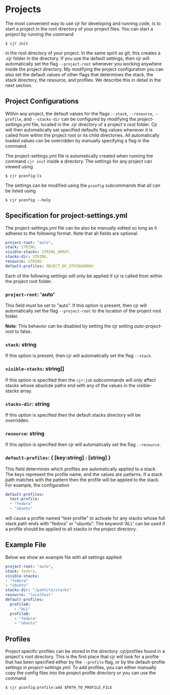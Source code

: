 Projects
================================================================================

The most convenient way to use cjr for developing and running code, is to start a project in the root directory of your project files. You can start a project by running the command
```console
$ cjr init
```
in the root directory of your project. In the same spirit as git, this creates a .cjr folder in the directory. If you use the default settings, then cjr will automatically set the flag `--project-root` whenever you working anywhere inside the project directory. My modifying the project configuration you can also set the default values of other flags that determines the stack, the stack directory, the resource, and profiles. We describe this in detail in the next section.


## Project Configurations

Within any project, the default values for the flags `--stack`, `--resource`, `--profile`, and `--stacks-dir` can be
configured by modifying the *project-settings.yml* file, located in the .cjr directory of a project's
root folder. Cjr will then automatically set specified defaults flag values  whenever it is called
from within the project root or its child directories. All automatically loaded values can be overridden
by manually specifying a flag in the command.

The project-settings.yml file is automatically created when running the command `cjr init` inside a directory. The settings for any project can viewed using 
```console
$ cjr pconfig:ls
```
The settings can be modified using the `pconfig` subcommands that all can be listed using 
```console
$ cjr pconfig --help
```

Specification for project-settings.yml
--------------------------------------------------------------------------------
The project-settings.yml file can be also be manually edited so long as it adheres to the following format. Note that all fields are optional.

```yaml
project-root: "auto",
stack: STRING,
visible-stacks: STRING_ARRAY,
stacks-dir: STRING,
resource: STRING
default-profiles: OBJECT_OF_STRINGARRAY
```
Each of the following settings will only be applied if cjr is called from within the project root folder.

### `project-root`: 'auto'

This field must be set to "auto". If this option is present, then cjr will automatically set the flag `--project-root` to the location of the project root folder.

**Note**: This behavior can be disabled by setting the cjr setting *auto-project-root* to false.

### `stack`: string

If this option is present, then cjr will automatically set the flag `--stack`.

### `visible-stacks`: string[]

If this option is specified then the `cjr:job` subcommands will only affect stacks whose absolute paths end with any of the values in the visible-stacks array.

### `stacks-dir`: string

If this option is specified then the default stacks directory will be overridden.

### `resource`: string

If this option is specified then cjr will automatically set the flag `--resource`.


### `default-profiles`: { [key:string] : [string] }

This field determines which profiles are automatically applied to a stack. The keys represent the profile name, and the values are patterns. If a stack path matches with the pattern then the profile will be applied to the stack.
For example, the configuration
```yaml
default-profiles: 
  test-profile:
  - "fedora"
  - "ubuntu"
```
will cause a profile named "test-profile" to activate for any stacks whose full stack path ends with "fedora" or "ubuntu". The keyword 'ALL' can be used if a profile should be applied to all stacks in the project directory.


Example File
------------

Below we show an example file with all settings applied:

```yaml
project-root: "auto",
stack: fedora,
visible-stacks: 
- "fedora"
- "ubuntu"
stacks-dir: "/path/to/stacks"
resource: "localhost"
default-profiles:
  profileA: 
    - "ALL"
  profileB: 
    - "fedora"
    - "ubuntu"
```

Profiles
---------

Project specific profiles can be stored in the directory .cjr/profiles found in a project's root directory. This is the first place that cjr will look for a profile that has been specified either by the `--profile` flag, or by the default-profile settings in *project-settings.yml*. To add profiles, you can either manually copy the config files into the project profile directory or you can use the command
```console
$ cjr pconfig:profile:add $PATH_TO_PROFILE_FILE
```

